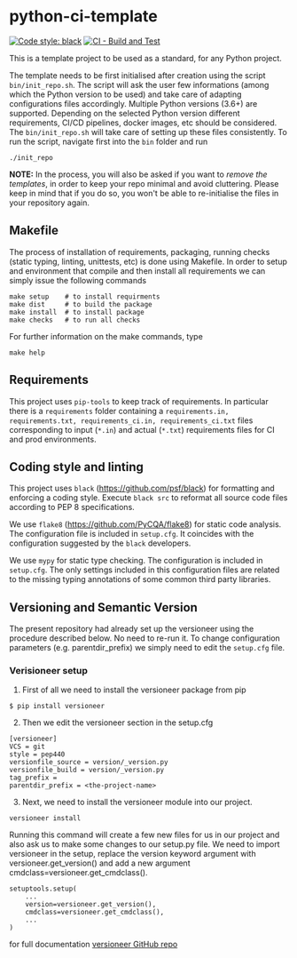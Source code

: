 # python-ci-template

[![Code style: black](https://img.shields.io/badge/code%20style-black-000000.svg)](https://github.com/psf/black)
[![CI - Build and Test](https://github.com/CGnal/python-ci-template/actions/workflows/continous-integration.yml/badge.svg)](https://github.com/CGnal/python-ci-template/actions/workflows/continous-integration.yml)

This is a template project to be used as a standard, for any Python project.

The template needs to be first initialised after creation using the script `bin/init_repo.sh`. 
The script will ask the user few informations (among which the 
Python version to be used) and take care of adapting configurations files accordingly. 
Multiple Python versions (3.6+) are supported. 
Depending on the selected Python version different requirements, CI/CD pipelines, 
docker images, etc should be considered. The `bin/init_repo.sh` will take care of 
setting up these files consistently. To run the script, navigate first into the `bin` folder and run 

```
./init_repo
```

**NOTE:** In the process, you will also be asked if you want to *remove the templates*, 
in order to keep your repo minimal and avoid cluttering. 
Please keep in mind that if you do so, you won't be able to re-initialise the files 
in your repository again. 

## Makefile 

The process of installation of requirements, packaging, running checks (static typing, linting, unittests, etc) is 
done using Makefile. In order to setup and environment that compile and then install all requirements 
we can simply issue the following commands

```
make setup    # to install requirments
make dist     # to build the package
make install  # to install package
make checks   # to run all checks
```

For further information on the make commands, type

```
make help
```


## Requirements

This project uses ``pip-tools`` to keep track of requirements. In particular there is a ``requirements`` folder 
containing a ``requirements.in, requirements.txt, requirements_ci.in, requirements_ci.txt`` files corresponding to 
input (``*.in``) and actual (``*.txt``) requirements files for CI and prod environments.


## Coding style and linting

This project uses ``black`` (https://github.com/psf/black) for formatting and enforcing a coding style.
Execute ``black src`` to reformat all source code files according to PEP 8 specifications.

We use ``flake8`` (https://github.com/PyCQA/flake8) for static code analysis. The configuration file is included in ``setup.cfg``.
It coincides with the configuration suggested by the ``black`` developers.

We use ``mypy`` for static type checking. The configuration is included in ``setup.cfg``.
The only settings included in this configuration files are related to the missing typing annotations of some common third party libraries.

## Versioning and Semantic Version

The present repository had already set up the versioneer using the procedure described below. 
No need to re-run it. To change configuration parameters (e.g. parentdir_prefix) we simply need to edit the ``setup.cfg`` file.  

### Verisioneer setup

1. First of all we need to install the versioneer package from pip
```
$ pip install versioneer
```

2. Then we edit the versioneer section in the setup.cfg

```
[versioneer]
VCS = git
style = pep440
versionfile_source = version/_version.py
versionfile_build = version/_version.py
tag_prefix =
parentdir_prefix = <the-project-name>
```

3. Next, we need to install the versioneer module into our project.
```
versioneer install
```

Running this command will create a few new files for us in our project and also ask us to make some changes to our setup.py file. We need to import versioneer in the setup, replace the version keyword argument with versioneer.get_version() and add a new argument cmdclass=versioneer.get_cmdclass().

```
setuptools.setup(
    ...
    version=versioneer.get_version(),
    cmdclass=versioneer.get_cmdclass(),
    ...
)
```
 for full documentation [versioneer GitHub repo](https://github.com/python-versioneer/python-versioneer)